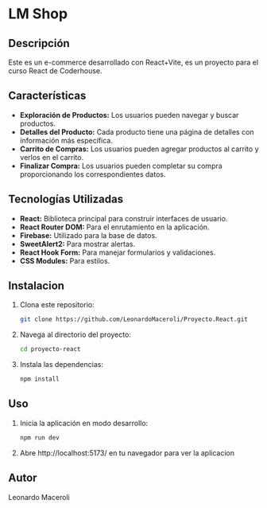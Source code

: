 # LM Shop

## Descripción 
Este es un e-commerce desarrollado con React+Vite, es un proyecto para el curso React de Coderhouse.

## Características
- **Exploración de Productos:** Los usuarios pueden navegar y buscar productos.
- **Detalles del Producto:** Cada producto tiene una página de detalles con información más específica.
- **Carrito de Compras:** Los usuarios pueden agregar productos al carrito y verlos en el carrito.
- **Finalizar Compra:** Los usuarios pueden completar su compra proporcionando los correspondientes datos.

## Tecnologías Utilizadas
- **React:** Biblioteca principal para construir interfaces de usuario.
- **React Router DOM:** Para el enrutamiento en la aplicación.
- **Firebase:** Utilizado para la base de datos.
- **SweetAlert2:** Para mostrar alertas.
- **React Hook Form:** Para manejar formularios y validaciones.
- **CSS Modules:** Para estilos.

## Instalacion
1. Clona este repositorio: 
    ```bash 
    git clone https://github.com/LeonardoMaceroli/Proyecto.React.git
    ``` 
2. Navega al directorio del proyecto: 
    ```bash 
    cd proyecto-react
    ``` 
3. Instala las dependencias:
    ```bash 
    npm install
    ```

## Uso
1. Inicia la aplicación en modo desarrollo:
   ```bash 
   npm run dev
   ```
2. Abre http://localhost:5173/ en tu navegador para ver la aplicacion

## Autor
Leonardo Maceroli
